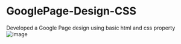 # GooglePage-Design-CSS
Developed a Google Page design using basic html and css property
![image](https://user-images.githubusercontent.com/97336388/148640619-4f235f2a-1bb5-43fb-8c43-12d5eec989a4.png)
